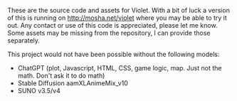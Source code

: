 These are the source code and assets for Violet.
With a bit of luck a version of this is running on http://mosha.net/violet
where you may be able to try it out.
Any contact or use of this code is appreciated, please let me know.
Some assets may be missing from the repository, I can provide those separately.

This project would not have been possible without the following models:
* ChatGPT (plot, Javascript, HTML, CSS, game logic, map. Just not the math. Don't ask it to do math)
* Stable Diffusion aamXLAnimeMix_v10
* SUNO v3.5/v4
